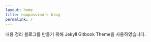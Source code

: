 ```yaml
---
layout: home
title: nowpassion's blog
permalink: /
---
```


내용 정리 블로그를 만들기 위해 Jekyll Gitbook Theme을 사용하였습니다.

